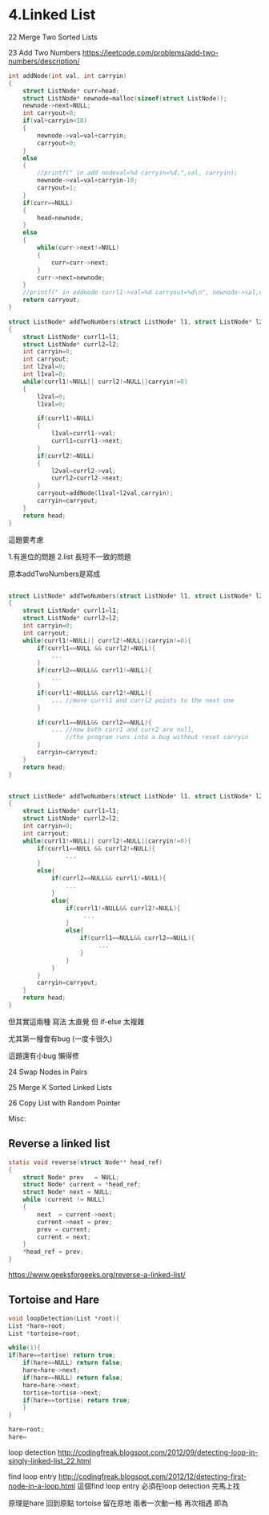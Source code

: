 # 4.Linked List

22 Merge Two Sorted Lists

23 Add Two Numbers
https://leetcode.com/problems/add-two-numbers/description/

```c
int addNode(int val, int carryin)
{
    struct ListNode* curr=head;
    struct ListNode* newnode=malloc(sizeof(struct ListNode));
    newnode->next=NULL;
    int carryout=0;
    if(val+carryin<10)
    {
        newnode->val=val+carryin;
        carryout=0;
    }
    else
    {
        //printf(" in add nodeval=%d carryin=%d,",val, carryin);
        newnode->val=val+carryin-10;
        carryout=1;
    }
    if(curr==NULL)
    {
        head=newnode;
    }
    else
    {
        while(curr->next!=NULL)
        {
            curr=curr->next;
        }
        curr->next=newnode;
    }
    //printf(" in addnode currl1->val=%d carryout=%d\n", newnode->val,carryout);
    return carryout;
}

struct ListNode* addTwoNumbers(struct ListNode* l1, struct ListNode* l2)
{
    struct ListNode* currl1=l1;
    struct ListNode* currl2=l2;
    int carryin=0;
    int carryout;
    int l2val=0;
    int l1val=0;
    while(currl1!=NULL|| currl2!=NULL||carryin!=0)
    {
        l2val=0;
        l1val=0;

        if(currl1!=NULL)
        {
            l1val=currl1->val;
            currl1=currl1->next;
        }
        if(currl2!=NULL)
        {
            l2val=currl2->val;
            currl2=currl2->next;
        }
        carryout=addNode(l1val+l2val,carryin);
        carryin=carryout;
    }
    return head;
}
```
這題要考慮 

1.有進位的問題 
2.list 長短不一致的問題

原本addTwoNumbers是寫成


```c

struct ListNode* addTwoNumbers(struct ListNode* l1, struct ListNode* l2)
{
    struct ListNode* currl1=l1;
    struct ListNode* currl2=l2;
    int carryin=0;
    int carryout;
    while(currl1!=NULL|| currl2!=NULL||carryin!=0){
        if(currl1==NULL && currl2!=NULL){
            ...
        }
        if(currl2==NULL&& currl1!=NULL){
            ...
        }
        if(currl1!=NULL&& currl2!=NULL){
            ... //move currl1 and currl2 points to the next one
        }

        if(currl1==NULL&& currl2==NULL){
            ... //now both curr1 and curr2 are null, 
                //the program runs into a bug without reset carryin
        }
        carryin=carryout;
    }
    return head;
}
```

```c

struct ListNode* addTwoNumbers(struct ListNode* l1, struct ListNode* l2)
{
    struct ListNode* currl1=l1;
    struct ListNode* currl2=l2;
    int carryin=0;
    int carryout;
    while(currl1!=NULL|| currl2!=NULL||carryin!=0){
        if(currl1==NULL && currl2!=NULL){
                ...
        }
        else{
            if(currl2==NULL&& currl1!=NULL){
                ...
            }
            else{
                if(currl1!=NULL&& currl2!=NULL){
                     ...
                }
                else{
                    if(currl1==NULL&& currl2==NULL){
                         ...
                    }
                }
            }
        }
        carryin=carryout;
    }
    return head;
}
```
但其實這兩種  寫法  太直覺  但 if-else 太複雜  

尤其第一種會有bug  (一度卡很久)

這題還有小bug 懶得修


24 Swap Nodes in Pairs

25 Merge K Sorted Linked Lists

26 Copy List with Random Pointer



Misc:
## Reverse a linked list
```c
static void reverse(struct Node** head_ref)
{
    struct Node* prev   = NULL;
    struct Node* current = *head_ref;
    struct Node* next = NULL;
    while (current != NULL)
    {
        next  = current->next;  
        current->next = prev;   
        prev = current;
        current = next;
    }
    *head_ref = prev;
}
```
https://www.geeksforgeeks.org/reverse-a-linked-list/
## Tortoise and Hare
```c
void loopDetection(List *root){
List *hare=root;
List *tortoise=root;

while(1){
if(hare==tortise) return true;
    if(hare==NULL) return false;
    hare=hare->next;
    if(hare==NULL) return false;
    hare=hare->next;
    tortise=tortise->next;
    if(hare==tortise) return true;
    }
}

hare=root;
hare=

```

loop detection
http://codingfreak.blogspot.com/2012/09/detecting-loop-in-singly-linked-list_22.html

find loop entry
http://codingfreak.blogspot.com/2012/12/detecting-first-node-in-a-loop.html
這個find loop entry
必須在loop detection 完馬上找

原理是hare 回到原點
tortoise 留在原地
兩者一次動一格
再次相遇  即為 




